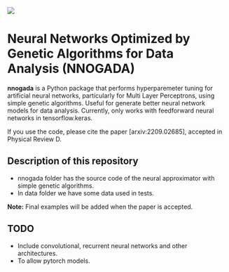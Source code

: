 [<img src="https://img.shields.io/badge/astro--ph.CO-%20%09arXiv%3A2209.02685-red.svg">](https://arxiv.org/abs/2209.02685)

# Neural Networks Optimized by Genetic Algorithms for Data Analysis (NNOGADA) 

**nnogada** is a Python package that performs hyperparemeter tuning for artificial neural networks, particularly for Multi Layer Perceptrons, using simple genetic algorithms. Useful for generate better neural network models for data analysis. Currently, only works with feedforward neural networks in tensorflow.keras.

If you use the code, please cite the paper [arxiv:2209.02685], accepted in Physical Review D.

## Description of this repository

- nnogada folder has the source code of the neural approximator with simple genetic algorithms.
- In data folder we have some data used in tests. 

**Note:** Final examples will be added when the paper is accepted.

## TODO 

- Include convolutional, recurrent neural networks and other architectures.
- To allow pytorch models.
